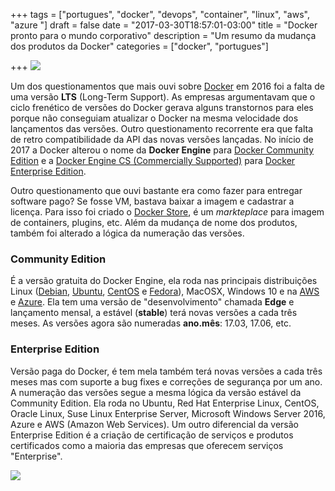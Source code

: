 +++
tags = ["portugues", "docker", "devops", "container", "linux", "aws", "azure "]
draft = false
date = "2017-03-30T18:57:01-03:00"
title = "Docker pronto para o mundo corporativo"
description = "Um resumo da mudança dos produtos da Docker"
categories = ["docker", "portugues"]

+++
![](/images/docker_lifecycle.png)

Um dos questionamentos que mais ouvi sobre [Docker](https://www.docker.com) em 2016 foi a falta de uma versão **LTS** (Long-Term Support). As empresas argumentavam que o ciclo frenético de versões do Docker gerava alguns transtornos para eles porque não conseguiam atualizar o Docker na mesma velocidade dos lançamentos das versões. Outro questionamento recorrente era que falta de retro compatibilidade da API das novas versões lançadas. No início de 2017 a Docker alterou o nome da **Docker Engine** para [Docker Community Edition](https://www.docker.com/community-edition) e a [Docker Engine CS (Commercially Supported)](https://docs.docker.com/cs-engine/1.13/) para [Docker Enterprise Edition](https://docs.docker.com/enterprise/).

Outro questionamento que ouvi bastante era como fazer para entregar software pago? Se fosse VM, bastava baixar a imagem e cadastrar a licença. Para isso foi criado o [Docker Store](https://docs.docker.com/docker-store/#get-an-image-from-the-docker-store), é um *markteplace* para imagem de containers, plugins, etc. Além da mudança de nome dos produtos, também foi alterado a lógica da numeração das versões.

### Community Edition

É a versão gratuita do Docker Engine, ela roda nas principais distribuições Linux ([Debian](https://www.debian.org/), [Ubuntu](https://www.ubuntu.com/), [CentOS](https://www.centos.org/) e [Fedora](https://getfedora.org/)), MacOSX, Windows 10 e na [AWS](https://aws.amazon.com/) e [Azure](https://azure.microsoft.com/). Ela tem uma versão de "desenvolvimento" chamada **Edge** e lançamento mensal, a estável (**stable**) terá novas versões a cada três meses. As versões agora são numeradas **ano.mês**: 17.03, 17.06, etc.


### Enterprise Edition

Versão paga do Docker, é tem mela também terá novas versões a cada três meses mas com suporte a bug fixes e correções de segurança por um ano. A numeração das versões segue a mesma lógica da versão estável da Community Edition. Ela roda no Ubuntu, Red Hat Enterprise Linux, CentOS, Oracle Linux, Suse Linux Enterprise Server, Microsoft Windows Server 2016, Azure e AWS (Amazon Web Services). Um outro diferencial da versão Enterprise Edition é a criação de certificação de serviços e produtos certificados como a maioria das empresas que oferecem serviços "Enterprise".

![](/images/docker_ee_lifecycle.png)
